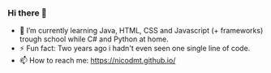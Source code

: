 ### Hi there 👋

- 🌱 I’m currently learning Java, HTML, CSS and Javascript (+ frameworks) trough school while C# and Python at home.
- ⚡ Fun fact: Two years ago i hadn't even seen one single line of code.
- 📫 How to reach me: https://nicodmt.github.io/

<!--
**nicodmt/nicodmt** is a ✨ _special_ ✨ repository because its `README.md` (this file) appears on your GitHub profile.

Here are some ideas to get you started:

- 🔭 I’m currently working on ...
- 👯 I’m looking to collaborate on ...
- 🤔 I’m looking for help with ...
- 💬 Ask me about ...
- 😄 Pronouns: ...
-->
